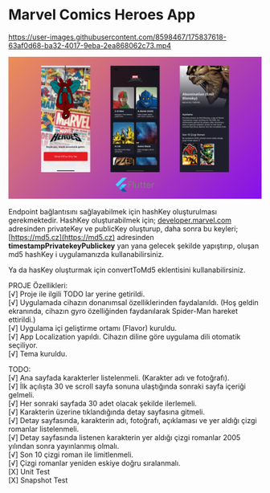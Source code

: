# Marvel Comics Heroes App

https://user-images.githubusercontent.com/8598467/175837618-63af0d68-ba32-4017-9eba-2ea868062c73.mp4

![alt text](https://github.com/alper-mf/marvel_characters_app/blob/main/app_preview/screen_shot.png)

Endpoint bağlantısını sağlayabilmek için hashKey oluşturulması gerekmektedir. HashKey oluşturabilmek için; [developer.marvel.com](http://developer.marvel.com) adresinden privateKey ve publicKey oluşturup, daha sonra bu keyleri; [https://md5.cz](https://md5.cz) adresinden **timestampPrivatekeyPublickey** yan yana gelecek şekilde yapıştırıp, oluşan md5 hashKey i uygulamanızda kullanabilirsiniz. 

Ya da hasKey oluşturmak için convertToMd5 eklentisini kullanabilirsiniz.

PROJE Özellikleri:\
[√] Proje ile ilgili TODO lar yerine getirildi.\
[√] Uygulamada cihazın donanımsal özelliklerinden faydalanıldı. (Hoş geldin ekranında, cihazın gyro özelliğinden faydanılarak Spider-Man hareket ettirildi.)\
[√] Uygulama içi geliştirme ortamı (Flavor) kuruldu.\
[√] App Localization yapıldı. Cihazın diline göre uygulama dili otomatik seçiliyor.\
[√] Tema kuruldu.

TODO:\
[√] Ana sayfada karakterler listelenmeli. (Karakter adı ve fotoğrafı).\
[√] İlk açılışta 30 ve scroll sayfa sonuna ulaştığında sonraki sayfa içeriği gelmeli.\
[√] Her sonraki sayfada 30 adet olacak şekilde ilerlemeli.\
[√] Karakterin üzerine tıklandığında detay sayfasına gitmeli.\
[√] Detay sayfasında, karakterin adı, fotoğrafı, açıklaması ve yer aldığı çizgi romanlar listelenmeli.\
[√] Detay sayfasında listenen karakterin yer aldığı çizgi romanlar 2005 yılından sonra yayınlanmış olmalı.\
[√] Son 10 çizgi roman ile limitlenmeli.\
[√] Çizgi romanlar yeniden eskiye doğru sıralanmalı.\
[X] Unit Test\
[X] Snapshot Test

